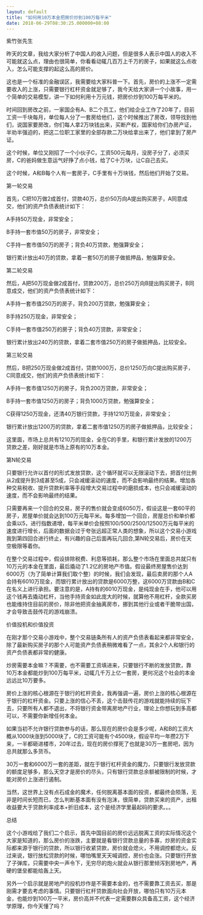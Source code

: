 ```yaml
---
layout: default
title: "如何用10万本金把房价炒到100万每平米"
date: 2018-06-29T08:30:25.000000+08:00
---
```


紫竹张先生	

昨天的文章，我给大家分析了中国人的收入问题，但是很多人表示中国人的收入不可能就这么点，理由也很简单，你看看动辄几百万上千万的房子，如果就这么点收入，怎么可能支撑的起这么高的房价。

这也是一个标准的金融误区，我需要给大家科普一下。首先，房价的上涨不一定需要收入的上涨，只需要银行杠杆资金就足够了，我今天给大家讲一个小故事，用一个简单的交易模型，讲一下如何利用十万元钱，把房价炒到100万每平米的。

时间回到房改之前，一家国企有A、B二个员工，他们给企业工作了20年了，目前工资一千块每月，单位每人分了一套房给他们，这个时候推出了房改，领导找到他们，说国家要房改，你们每人拿2万块钱出来，买断产权，国家给你们办房产证，半劝半强迫的，把这二位职工家里的全部存款二万块给拿出来了，他们拿到了房产证。

这个时候，单位又刚招了一个小伙子C，工资500元每月，没房子分了，必须买房，C的爸妈做生意运气好挣了点小钱，给了C十万块，让C自己去买。

这个时候，A和B每个人有一套房子，C手里有十万块钱，然后他们开始了交易。

第一轮交易

首先，C把10万做2成首付，贷款40万，总价50万向A提出购买房子，A同意成交，他们的资产负债表统计如下：

A手持50万现金，非常安全；

B手持一套市值50万的房子，非常安全；

C手持一套市值50万的房子；背负40万贷款，勉强算安全；

银行累计放出40万的贷款，拿着一套50万的房子做抵押品，勉强算安全。

第二轮交易

然后，A把50万现金做2成首付，贷款200万，总价250万向B提出购买房子，B同意成交，他们的资产负债表统计如下：

A手持一套市值250万的房子，背负200万贷款，勉强算安全；

B手持250万现金，非常安全；

C手持一套市值250万的房子；背负40万贷款，非常安全；

银行累计放出240万的贷款，拿着二套市值250万的房子做抵押品，比较安全。

第三轮交易

然后，B把250万现金做2成首付，贷款1000万，总价1250万向C提出购买房子，C同意成交，他们的资产负债表统计如下：

A手持一套市值1250万的房子，背负200万贷款，非常安全；

B手持一套市值1250万的房子；背负1000万贷款，勉强算安全；

C获得1250万现金，还清40万银行贷款，手持1210万现金，非常安全；

银行累计放出1200万的贷款，拿着二套市值1250万的房子做抵押品，比较安全；

这里面，市场上总共有1210万的现金，全在C的手里，和银行累计发放的1200万贷款之差，刚好就是市场上原有的10万本金。

第N轮交易

只要银行允许以首付的形式发放贷款，这个循环就可以无限滚动下去，把首付比例从2成提升到3成甚至5成，只会减缓滚动的速度，而不会影响最终的结果。增加各种交易税收、提升贷款利率等手段增大交易过程中的磨损成本，也只会减缓滚动的速度，而不会影响最终的结果。

只需要再来一个回合的交易，房子的售价就会变成6050万，假设这是一套60平的房子，房屋单价就会达到100万元每平米。每多增加一个回合，房屋总价和单价都会乘以5，进行指数递增，每平米单价会按照100/500/2500/12500万元每平米的速度进行增长，后面的数据会过于夸张远超正常人类的想象，所以这个交易小游戏我到第四回合进行终止，有兴趣的自己后面再玩几回合,第N轮交易后，房价在天空极限等着你。

在整个交易过程中，假设排除税费、利息等损耗，那么整个市场在里面总共就只有10万元的本金在里面，最后撬动了1.2亿的房地产市值。假设最终房屋售价达到6000万（为了简单计算我们取个整）的时候，我们会发现，最后卖房的那个人A会持有6010万现金，而银行累计放出的贷款是6000万整，这6000万贷款由B和C在名义上进行承担。要注意的是，A持有的6010万现金，是纯现金在手，他可以用这个钱再去撬动杠杆，当他手持资金如此庞大的时候，就算他不用杠杆，全款买房也能维持住目前的房价，除非他把资金抽离房市，挪到其他行业或者干脆带出国，才会导致击鼓传花的游戏崩溃。

价值投机和价值投资

在刚才那个交易小游戏中，整个交易链条所有人的资产负债表看起来都非常安全，除了最新购买房子的那个人可能资产负债表稍微难看了一点，其余2个人和银行的资产负债表都非常的健康。

炒房需要本金嘛？不需要，也不需要工资填进来，只要银行不断的发放贷款，靠10万本金都能炒到100万每平米，动辄几千万上亿一套房，更何况这个社会的本金远远比10万要多。

房价上涨的核心根源在于银行的杠杆资金，我再强调一遍，房价上涨的核心根源在于银行的杠杆资金。只要上涨的信心不丢，这个击鼓传花的游戏就能持续的玩下去，只要所有人都不退出，不将银行资金带离房地产行业，理论上你想玩到多高都可以，不需要你新增任何本金。

如果当初不允许银行贷款参与的话，那么现在的房价会是多少呢，A和B的工资大概从1000块涨到5000块了，C的工资可能有个4500块，假设平均一年攒2万下来，一半都砸进楼市，20年过去，现在的房价撑死了也就是30万一套房吧，因为总共就那么多货币。

30万一套和6000万一套的差距，就在于银行杠杆资金的魔力，只要银行发放贷款的额度足够多，那么天空才是房价的尽头，只有银行贷款总余额被限制的时候，才能对房价上涨进行遏制。

当然，这世界上没有点石成金的魔术，任何脱离基本面的投资，都最终会陨落，无非是时间长短而已，怎么判断基本面有没有泡沫，很简单，贷款买来的资产，出租收益要大于贷款利率成本+折旧成本，这个是经济学里最起码的要求。。。

总结

这个小游戏给了我们二个启示，首先中国目前的房价远远脱离工资的实际情况这个大家是知道的，那么房价的涨跌，主要就是看银行贷款总量的多寡，炒房的资金实际都来源于银行的贷款，所以银行收紧贷款，房价就会熄火，不用调控都熄火。反过来说，银行放松贷款的时候，哪怕嘴里天天喊调控，房价也会涨。只要银行开放了子弹库，只需要中央一声令下，无穷尽的炮火就会从银行那里倾泻到房地产，再硬的堡垒都能给轰上天。

另外一个启示就是房地产的投机炒作是不需要本金的，也不需要靠工资去买，那是刚需才要去考虑的事情。只要银行杠杆贷款面向社会开放，哪怕只有10万元本金，也能炒到100万一平米，房价高并不代表一定需要群众具备高工资，这个经济学原理，你今天懂了吗？

